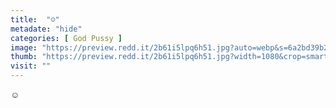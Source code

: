 ```yaml
---
title:  "☺️"
metadate: "hide"
categories: [ God Pussy ]
image: "https://preview.redd.it/2b61i5lpq6h51.jpg?auto=webp&s=6a2bd39b265794b5d4d1921175da9ee9d94aa115"
thumb: "https://preview.redd.it/2b61i5lpq6h51.jpg?width=1080&crop=smart&auto=webp&s=948a292d2d027b0640d3e4659e5faaef05a01ff9"
visit: ""
---
```

☺️
